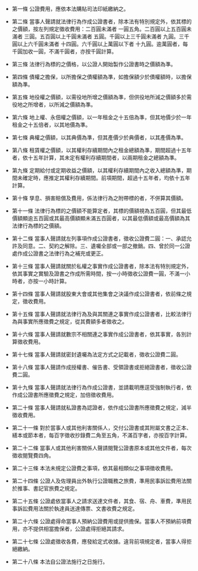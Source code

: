 * 第一條 公證費用，應依本法購貼司法印紙繳納之。

* 第二條 當事人聲請就法律行為作成公證書者，除本法有特別規定外，依其標的之價額，按左列規定徵收費用：二百圓未滿者            一圓五角。二百圓以上五百圓未滿者       三圓。五百圓以上千圓未滿者        五圓。千圓以上三千圓未滿者        九圓。三千圓以上六千圓未滿者       十四圓。六千圓以上萬圓以下者        十九圓。逾萬圓者，每千圓加收一圓，不滿千圓者，亦按千圓計算。

* 第三條 法律行為標的之價格，以公證人開始製作公證書時之價額為準。

* 第四條 債權之擔保，以所擔保之債權額為準，如擔保額少於債權額時，以擔保額為準。

* 第五條 地役權之價額，以需役地所增之價額為準，但供役地所減之價額多於需役地之所增者，以所減之價額為準。

* 第六條 地上權、永佃權之價額，以一年租金之十五倍為準，但其地價少於一年租金之十五倍者，以其地價為準。

* 第七條 典權之價額，以其典價為準，但其產價少於典價者，以其產價為準。

* 第八條 租賃權之價額，以其權利存續期間內之租金總額為準，期間超過十五年者，依十五年計算，其未定有權利存續期間者，以兩期租金之總額為準。

* 第九條 定期給付或定期收益之價額，以其權利存續期間內之收入總額為準，期間未確定時，應推定其權利存續期間。前項期間，超過十五年者，均依十五年計算。

* 第十條 孳息、損害賠償及費用，係法律行為之附帶標的者，不併算其價額。

* 第十一條 法律行為標的之價額不能算定者，其標的價額視為五百圓，但其最低價額顯逾五百圓或其最高價額顯未滿五百圓者，以其最低價額或最高價額為其法律行為標的之價額。

* 第十二條 當事人聲請就左列事項作成公證書者，徵收公證費二圓：一、承認允許及同意。二、契約之解除。三、遺囑全部或一部之撤銷。四、曾於同一公證處作成公證書之法律行為之補充或更正。

* 第十三條 當事人聲請就關於私權之事實作成公證書者，除本法有特別規定外，依其事實之實驗及證書之作成所需時間，按一小時徵收公證費一圓，不滿一小時者，亦按一小時計算。

* 第十四條 當事人聲請就股東大會或其他集會之決議作成公證書者，依前條之規定，徵收費用。

* 第十五條 當事人聲請就法律行為及與其關連之事實作成公證書者，比較法律行為與事實所應徵費之規定，從其費額多者徵收之。

* 第十六條 當事人聲請就數宗不相關連之事實作成公證書者，依其事實，各別計算徵收費用。

* 第十七條 當事人聲請就密封遺囑為法定方式之記載者，徵收公證費二圓。

* 第十八條 當事人聲請作成授權書、催告書、受領證書或拒絕證書者，徵收公證費二圓。

* 第十九條 當事人聲請就法律行為作成公證書，並請載明應逕受強制執行者，依作成公證書所應徵費之規定，加倍徵收費用。

* 第二十條 當事人聲請就私證書為認證者，依作成公證書所應徵費之規定，減半徵收費用。

* 第二十一條 對於當事人或其他利害關係人，交付公證書或其附屬文書之正本、繕本或節本者，每百字徵收抄錄費二角至五角，不滿百字者，亦按百字計算。

* 第二十二條 當事人或其他利害關係人聲請閱覽公證書原本或其他文件者，每次徵收閱覽費四角。

* 第二十三條 本法未規定公證費之事項，依其最相類似之事項徵收費用。

* 第二十四條 公證人及佐理員出外執行公證職務之旅費，準用民事訴訟費用法關於推事、書記官旅費之規定。

* 第二十五條 公證處依當事人之請求送達文件者，其食、宿、舟、車費，準用民事訴訟費用法關於執達員送達傳票、文書收費之規定。

* 第二十六條 公證處得命當事人預納公證費用或提供擔保。當事人不預納前項費用，亦不提供相當擔保者，公證處得拒絕其請求。

* 第二十七條 公證處徵收各費，應發給定式收據。違背前項規定者，當事人得拒絕繳納。

* 第二十八條 本法自公證法施行之日施行。


